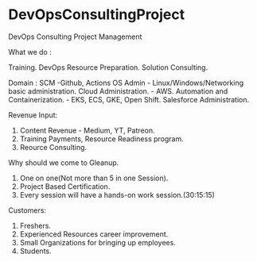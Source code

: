 # DevOpsConsultingProject
DevOps Consulting Project Management 

What we do  :

Training. 
DevOps Resource Preparation.
Solution Consulting.

Domain :
SCM -Github, Actions
OS Admin - Linux/Windows/Networking basic administration.
Cloud Administration. - AWS.
Automation and Containerization. - EKS, ECS, GKE, Open Shift.
Salesforce Administration. 

Revenue Input:
1. Content Revenue - Medium, YT, Patreon.
2. Training Payments, Resource Readiness program.
3. Reource Consulting.

Why should we come to Gleanup.
1. One on one(Not more than 5 in one Session).
2. Project Based Certification.
3. Every session will have a hands-on work session.(30:15:15)

Customers:
1. Freshers.
2. Experienced Resources career improvement.
3. Small Organizations for bringing up employees.
4. Students.
